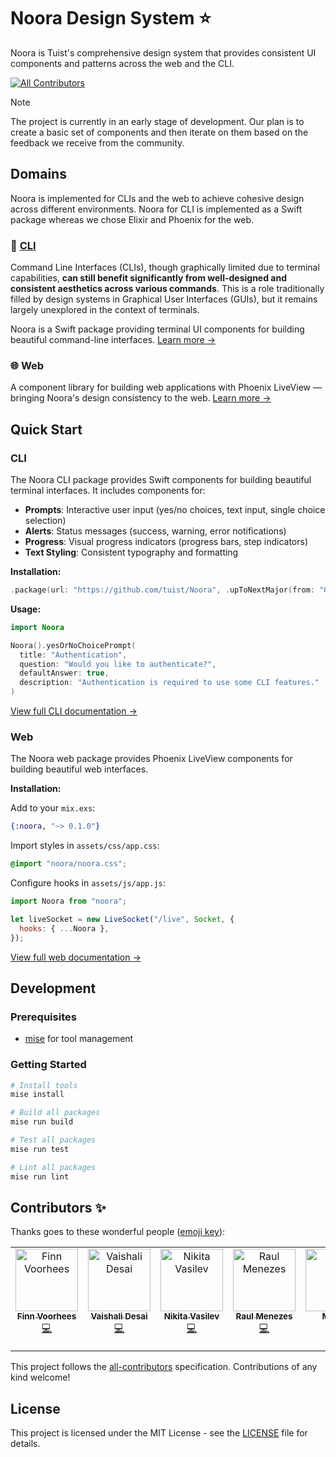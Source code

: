 # Noora Design System ⭐️

Noora is Tuist's comprehensive design system that provides consistent UI components and patterns across the web and the CLI.

<!-- ALL-CONTRIBUTORS-BADGE:START - Do not remove or modify this section -->
[![All Contributors](https://img.shields.io/badge/all_contributors-6-orange.svg?style=flat-square)](#contributors-)
<!-- ALL-CONTRIBUTORS-BADGE:END -->

> [!NOTE]
> The project is currently in an early stage of development. Our plan is to create a basic set of components and then iterate on them based on the feedback we receive from the community.

## Domains

Noora is implemented for CLIs and the web to achieve cohesive design across different environments. Noora for CLI is implemented as a Swift package whereas we chose Elixir and Phoenix for the web.

### 📱 [CLI](https://noora.tuist.dev/)

Command Line Interfaces (CLIs), though graphically limited due to terminal capabilities, **can still benefit significantly from well-designed and consistent aesthetics across various commands**. This is a role traditionally filled by design systems in Graphical User Interfaces (GUIs), but it remains largely unexplored in the context of terminals.

Noora is a Swift package providing terminal UI components for building beautiful command-line interfaces. [Learn more →](./cli/README.md)

### 🌐 Web

A component library for building web applications with Phoenix LiveView — bringing Noora's design consistency to the web. [Learn more →](./web/README.md)

## Quick Start

### CLI

The Noora CLI package provides Swift components for building beautiful terminal interfaces. It includes components for:

- **Prompts**: Interactive user input (yes/no choices, text input, single choice selection)
- **Alerts**: Status messages (success, warning, error notifications)
- **Progress**: Visual progress indicators (progress bars, step indicators)
- **Text Styling**: Consistent typography and formatting

**Installation:**

```swift
.package(url: "https://github.com/tuist/Noora", .upToNextMajor(from: "0.15.0"))
```

**Usage:**

```swift
import Noora

Noora().yesOrNoChoicePrompt(
  title: "Authentication",
  question: "Would you like to authenticate?",
  defaultAnswer: true,
  description: "Authentication is required to use some CLI features."
)
```

[View full CLI documentation →](https://noora.tuist.dev/)

### Web

The Noora web package provides Phoenix LiveView components for building beautiful web interfaces.

**Installation:**

Add to your `mix.exs`:

```elixir
{:noora, "~> 0.1.0"}
```

Import styles in `assets/css/app.css`:

```css
@import "noora/noora.css";
```

Configure hooks in `assets/js/app.js`:

```javascript
import Noora from "noora";

let liveSocket = new LiveSocket("/live", Socket, {
  hooks: { ...Noora },
});
```

[View full web documentation →](https://hexdocs.pm/noora/)

## Development

### Prerequisites

- [mise](https://mise.jdx.dev/) for tool management

### Getting Started

```bash
# Install tools
mise install

# Build all packages
mise run build

# Test all packages
mise run test

# Lint all packages
mise run lint
```

## Contributors ✨

Thanks goes to these wonderful people ([emoji key](https://allcontributors.org/docs/en/emoji-key)):

<!-- ALL-CONTRIBUTORS-LIST:START - Do not remove or modify this section -->
<!-- prettier-ignore-start -->
<!-- markdownlint-disable -->
<table>
  <tbody>
    <tr>
      <td align="center" valign="top" width="14.28%"><a href="https://finnvoorhees.com"><img src="https://avatars.githubusercontent.com/u/8284016?v=4?s=100" width="100px;" alt="Finn Voorhees"/><br /><sub><b>Finn Voorhees</b></sub></a><br /><a href="https://github.com/tuist/Noora/commits?author=finnvoor" title="Code">💻</a></td>
      <td align="center" valign="top" width="14.28%"><a href="https://github.com/VaishaliDesai"><img src="https://avatars.githubusercontent.com/u/16591961?v=4?s=100" width="100px;" alt="Vaishali Desai"/><br /><sub><b>Vaishali Desai</b></sub></a><br /><a href="https://github.com/tuist/Noora/commits?author=VaishaliDesai" title="Code">💻</a></td>
      <td align="center" valign="top" width="14.28%"><a href="https://nsvasilev.com"><img src="https://avatars.githubusercontent.com/u/17319991?v=4?s=100" width="100px;" alt="Nikita Vasilev"/><br /><sub><b>Nikita Vasilev</b></sub></a><br /><a href="https://github.com/tuist/Noora/commits?author=ns-vasilev" title="Code">💻</a></td>
      <td align="center" valign="top" width="14.28%"><a href="https://github.com/rmenezes"><img src="https://avatars.githubusercontent.com/u/1154679?v=4?s=100" width="100px;" alt="Raul Menezes"/><br /><sub><b>Raul Menezes</b></sub></a><br /><a href="https://github.com/tuist/Noora/commits?author=rmenezes" title="Code">💻</a></td>
      <td align="center" valign="top" width="14.28%"><a href="https://github.com/mikhailmulyar"><img src="https://avatars.githubusercontent.com/u/2234720?v=4?s=100" width="100px;" alt="Mikhail"/><br /><sub><b>Mikhail</b></sub></a><br /><a href="https://github.com/tuist/Noora/commits?author=mikhailmulyar" title="Code">💻</a></td>
      <td align="center" valign="top" width="14.28%"><a href="https://github.com/Joannis"><img src="https://avatars.githubusercontent.com/u/1951674?v=4?s=100" width="100px;" alt="Joannis Orlandos"/><br /><sub><b>Joannis Orlandos</b></sub></a><br /><a href="https://github.com/tuist/Noora/commits?author=Joannis" title="Code">💻</a></td>
    </tr>
  </tbody>
</table>

<!-- markdownlint-restore -->
<!-- prettier-ignore-end -->

<!-- ALL-CONTRIBUTORS-LIST:END -->

This project follows the [all-contributors](https://github.com/all-contributors/all-contributors) specification. Contributions of any kind welcome!

## License

This project is licensed under the MIT License - see the [LICENSE](LICENSE) file for details.

